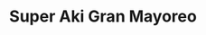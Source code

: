 ---
title: "Super Aki Gran Mayoreo"
url: /playa-del-carmen/super-aki-gran-mayoreo/
shop: supermercado
---